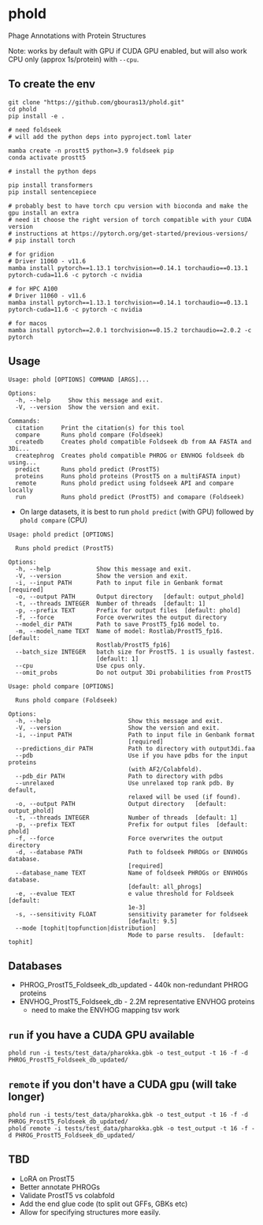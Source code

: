 # phold
Phage Annotations with Protein Structures

Note: works by default with GPU if CUDA GPU enabled, but will also work CPU only (approx 1s/protein) with `--cpu`.

## To create the env

```
git clone "https://github.com/gbouras13/phold.git"
cd phold
pip install -e .

# need foldseek
# will add the python deps into pyproject.toml later

mamba create -n prostt5 python=3.9 foldseek pip
conda activate prostt5

# install the python deps

pip install transformers
pip install sentencepiece

# probably best to have torch cpu version with bioconda and make the gpu install an extra
# need it choose the right version of torch compatible with your CUDA version
# instructions at https://pytorch.org/get-started/previous-versions/
# pip install torch

# for gridion
# Driver 11060 - v11.6
mamba install pytorch==1.13.1 torchvision==0.14.1 torchaudio==0.13.1 pytorch-cuda=11.6 -c pytorch -c nvidia

# for HPC A100 
# Driver 11060 - v11.6
mamba install pytorch==1.13.1 torchvision==0.14.1 torchaudio==0.13.1 pytorch-cuda=11.6 -c pytorch -c nvidia

# for macos
mamba install pytorch==2.0.1 torchvision==0.15.2 torchaudio==2.0.2 -c pytorch

```

## Usage

```
Usage: phold [OPTIONS] COMMAND [ARGS]...

Options:
  -h, --help     Show this message and exit.
  -V, --version  Show the version and exit.

Commands:
  citation     Print the citation(s) for this tool
  compare      Runs phold compare (Foldseek)
  createdb     Creates phold compatible Foldseek db from AA FASTA and 3Di...
  createphrog  Creates phold compatible PHROG or ENVHOG foldseek db using...
  predict      Runs phold predict (ProstT5)
  proteins     Runs phold proteins (ProstT5 on a multiFASTA input)
  remote       Runs phold predict using foldseek API and compare locally
  run          Runs phold predict (ProstT5) and comapare (Foldseek)
```

* On large datasets, it is best to run `phold predict` (with GPU) followed by `phold compare` (CPU)

```
Usage: phold predict [OPTIONS]

  Runs phold predict (ProstT5)

Options:
  -h, --help             Show this message and exit.
  -V, --version          Show the version and exit.
  -i, --input PATH       Path to input file in Genbank format  [required]
  -o, --output PATH      Output directory   [default: output_phold]
  -t, --threads INTEGER  Number of threads  [default: 1]
  -p, --prefix TEXT      Prefix for output files  [default: phold]
  -f, --force            Force overwrites the output directory
  --model_dir PATH       Path to save ProstT5_fp16 model to.
  -m, --model_name TEXT  Name of model: Rostlab/ProstT5_fp16.  [default:
                         Rostlab/ProstT5_fp16]
  --batch_size INTEGER   batch size for ProstT5. 1 is usually fastest.
                         [default: 1]
  --cpu                  Use cpus only.
  --omit_probs           Do not output 3Di probabilities from ProstT5
```

```
Usage: phold compare [OPTIONS]

  Runs phold compare (Foldseek)

Options:
  -h, --help                      Show this message and exit.
  -V, --version                   Show the version and exit.
  -i, --input PATH                Path to input file in Genbank format
                                  [required]
  --predictions_dir PATH          Path to directory with output3di.faa
  --pdb                           Use if you have pdbs for the input proteins
                                  (with AF2/Colabfold).
  --pdb_dir PATH                  Path to directory with pdbs
  --unrelaxed                     Use unrelaxed top rank pdb. By default,
                                  relaxed will be used (if found).
  -o, --output PATH               Output directory   [default: output_phold]
  -t, --threads INTEGER           Number of threads  [default: 1]
  -p, --prefix TEXT               Prefix for output files  [default: phold]
  -f, --force                     Force overwrites the output directory
  -d, --database PATH             Path to foldseek PHROGs or ENVHOGs database.
                                  [required]
  --database_name TEXT            Name of foldseek PHROGs or ENVHOGs database.
                                  [default: all_phrogs]
  -e, --evalue TEXT               e value threshold for Foldseek  [default:
                                  1e-3]
  -s, --sensitivity FLOAT         sensitivity parameter for foldseek
                                  [default: 9.5]
  --mode [tophit|topfunction|distribution]
                                  Mode to parse results.  [default: tophit]
```


## Databases

* PHROG_ProstT5_Foldseek_db_updated - 440k non-redundant PHROG proteins
* ENVHOG_ProstT5_Foldseek_db - 2.2M representative ENVHOG proteins
    * need to make the ENVHOG mapping tsv work


## `run` if you have a CUDA GPU available
```
phold run -i tests/test_data/pharokka.gbk -o test_output -t 16 -f -d PHROG_ProstT5_Foldseek_db_updated/
```

## `remote` if you don't have a CUDA gpu (will take longer)
```
phold run -i tests/test_data/pharokka.gbk -o test_output -t 16 -f -d PHROG_ProstT5_Foldseek_db_updated/
phold remote -i tests/test_data/pharokka.gbk -o test_output -t 16 -f -d PHROG_ProstT5_Foldseek_db_updated/
```


## TBD

* LoRA on ProstT5
* Better annotate PHROGs
* Validate ProstT5 vs colabfold
* Add the end glue code (to split out GFFs, GBKs etc)
* Allow for specifying structures more easily.